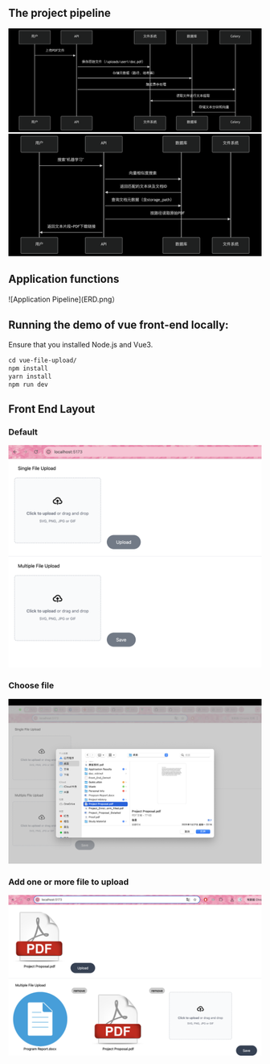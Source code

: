 ## The project pipeline
![Upload Pipeline](文件上传.png)
![search Pipeline](检索阶段.png)

## Application functions
![Application Pipeline](ERD.png）

## Running the demo of vue front-end locally:
Ensure that you installed Node.js and Vue3.

```
cd vue-file-upload/
npm install
yarn install
npm run dev
```
<a href="https://ibb.co/p69RPHVT" target="_blank"></a>

## Front End Layout
### Default
![Front End Demo](Front_End_Demo1.png)
### Choose file
![Front End Demo](Front_End_Demo2.png)
### Add one or more file to upload
![Front End Demo](Front_End_Demo3.png)
